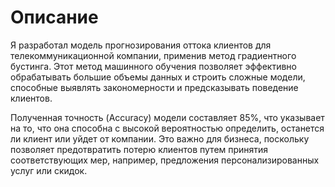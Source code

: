 # Описание
Я разработал модель прогнозирования оттока клиентов для телекоммуникационной компании, применив метод градиентного бустинга. Этот метод машинного обучения позволяет эффективно обрабатывать большие объемы данных и строить сложные модели, способные выявлять закономерности и предсказывать поведение клиентов.

Полученная точность (Accuracy) модели составляет 85%, что указывает на то, что она способна с высокой вероятностью определить, останется ли клиент или уйдет от компании. Это важно для бизнеса, поскольку позволяет предотвратить потерю клиентов путем принятия соответствующих мер, например, предложения персонализированных услуг или скидок.
